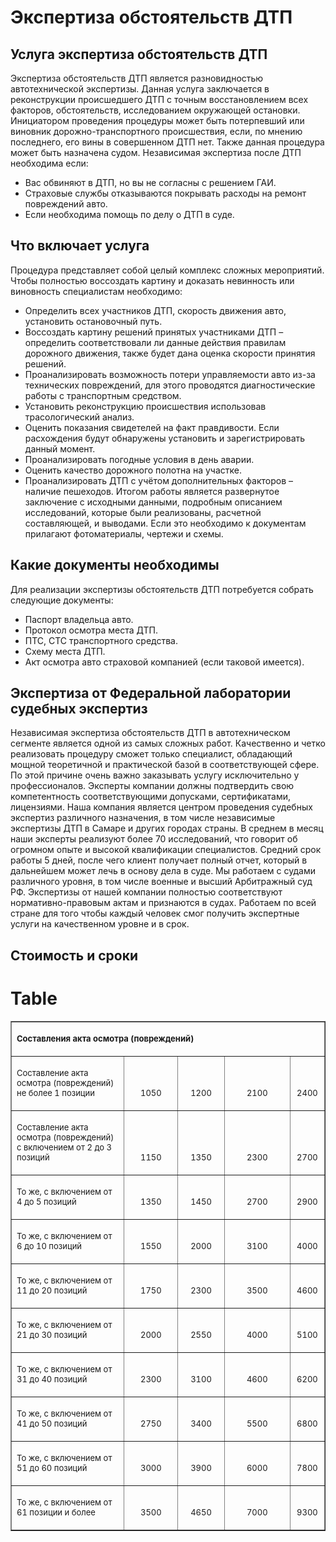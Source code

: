# Экспертиза обстоятельств ДТП
## Услуга экспертиза обстоятельств ДТП
Экспертиза обстоятельств ДТП является разновидностью автотехнической экспертизы. Данная услуга заключается в реконструкции происшедшего ДТП с точным восстановлением всех факторов, обстоятельств, исследованием окружающей остановки. Инициатором проведения процедуры может быть потерпевший или виновник дорожно-транспортного происшествия, если, по мнению последнего, его вины в совершенном ДТП нет. Также данная процедура может быть назначена судом.
Независимая экспертиза после ДТП необходима если:
- Вас обвиняют в ДТП, но вы не согласны с решением ГАИ.
- Страховые службы отказываются покрывать расходы на ремонт повреждений авто.
- Если необходима помощь по делу о ДТП в суде.
## Что включает услуга
Процедура представляет собой целый комплекс сложных мероприятий. Чтобы полностью воссоздать картину и доказать невинность или виновность специалистам необходимо:
- Определить всех участников ДТП, скорость движения авто, установить остановочный путь.
- Воссоздать картину решений принятых участниками ДТП – определить соответствовали ли данные действия правилам дорожного движения, также будет дана оценка скорости принятия решений.
- Проанализировать возможность потери управляемости авто из-за технических повреждений, для этого проводятся диагностические работы с транспортным средством.
- Установить реконструкцию происшествия использовав трасологический анализ.
- Оценить показания свидетелей на факт правдивости. Если расхождения будут обнаружены установить и зарегистрировать данный момент.
- Проанализировать погодные условия в день аварии.
- Оценить качество дорожного полотна на участке.
- Проанализировать ДТП с учётом дополнительных факторов – наличие пешеходов.
Итогом работы является развернутое заключение с исходными данными, подробным описанием исследований, которые были реализованы, расчетной составляющей, и выводами. Если это необходимо к документам прилагают фотоматериалы, чертежи и схемы.
## Какие документы необходимы
Для реализации экспертизы обстоятельств ДТП потребуется собрать следующие документы:
- Паспорт владельца авто.
- Протокол осмотра места ДТП.
- ПТС, СТС транспортного средства.
- Схему места ДТП.
- Акт осмотра авто страховой компанией (если таковой имеется).
## Экспертиза от Федеральной лаборатории судебных экспертиз
Независимая экспертиза обстоятельств ДТП в автотехническом сегменте является одной из самых сложных работ. Качественно и четко реализовать процедуру сможет только специалист, обладающий мощной теоретичной и практической базой в соответствующей сфере. По этой причине очень важно заказывать услугу исключительно у профессионалов. Эксперты компании должны подтвердить свою компетентность соответствующими допусками, сертификатами, лицензиями.
Наша компания является центром проведения судебных экспертиз различного назначения, в том числе независимые экспертизы ДТП в Самаре и других городах страны. В среднем в месяц наши эксперты реализуют более 70 исследований, что говорит об огромном опыте и высокой квалификации специалистов. Средний срок работы 5 дней, после чего клиент получает полный отчет, который в дальнейшем может лечь в основу дела в суде. Мы работаем с судами различного уровня, в том числе военные и высший Арбитражный суд РФ.
Экспертизы от нашей компании полностью соответствуют нормативно-правовым актам и признаются в судах. Работаем по всей стране для того чтобы каждый человек смог получить экспертные услуги на качественном уровне и в срок.
## Стоимость и сроки
# Table
<table border="1" cellpadding="0" cellspacing="0" class="price-list">
<tbody>
<tr class="table-header_blue">
<td colspan="6" style="width: 68%;" valign="top">
<p class="western"><span style="font-size: small;"><strong>Составления акта осмотра (повреждений)</strong></span></p>
</td>
</tr>
<tr>
<td style="width: 36%;" valign="top">
<p class="western"><span style="font-size: small;">Составление акта осмотра (повреждений) не более 1 позиции</span></p>
</td>
<td style="width: 17.1707%;" valign="bottom">
<p align="center" class="western"><span style="font-size: small;">1050</span></p>
</td>
<td style="width: 14.8293%;" valign="bottom">
<p align="center" class="western"><span style="font-size: small;">1200</span></p>
</td>
<td style="width: 21%;" valign="bottom">
<p align="center" class="western"><span style="font-size: small;">2100</span></p>
</td>
<td colspan="2" style="width: 65%;" valign="bottom">
<p align="center" class="western"><span style="font-size: small;">2400</span></p>
</td>
</tr>
<tr>
<td style="width: 36%;" valign="top">
<p class="western"><span style="font-size: small;">Составление акта осмотра (повреждений) с включением от 2 до 3 позиций</span></p>
</td>
<td style="width: 17.1707%;" valign="bottom">
<p align="center" class="western"><span style="font-size: small;">1150</span></p>
</td>
<td style="width: 14.8293%;" valign="bottom">
<p align="center" class="western"><span style="font-size: small;">1350</span></p>
</td>
<td style="width: 21%;" valign="bottom">
<p align="center" class="western"><span style="font-size: small;">2300</span></p>
</td>
<td colspan="2" style="width: 65%;" valign="bottom">
<p align="center" class="western"><span style="font-size: small;">2700</span></p>
</td>
</tr>
<tr>
<td style="width: 36%;" valign="top">
<p class="western"><span style="font-size: small;">То же, с включением от 4 до 5 позиций</span></p>
</td>
<td style="width: 17.1707%;" valign="bottom">
<p align="center" class="western"><span style="font-size: small;">1350</span></p>
</td>
<td style="width: 14.8293%;" valign="bottom">
<p align="center" class="western"><span style="font-size: small;">1450</span></p>
</td>
<td style="width: 21%;" valign="bottom">
<p align="center" class="western"><span style="font-size: small;">2700</span></p>
</td>
<td colspan="2" style="width: 65%;" valign="bottom">
<p align="center" class="western"><span style="font-size: small;">2900</span></p>
</td>
</tr>
<tr>
<td style="width: 36%;" valign="top">
<p class="western"><span style="font-size: small;">То же, с включением от 6 до 10 позиций</span></p>
</td>
<td style="width: 17.1707%;" valign="bottom">
<p align="center" class="western"><span style="font-size: small;">1550</span></p>
</td>
<td style="width: 14.8293%;" valign="bottom">
<p align="center" class="western"><span style="font-size: small;">2000</span></p>
</td>
<td style="width: 21%;" valign="bottom">
<p align="center" class="western"><span style="font-size: small;">3100</span></p>
</td>
<td colspan="2" style="width: 65%;" valign="bottom">
<p align="center" class="western"><span style="font-size: small;">4000</span></p>
</td>
</tr>
<tr>
<td style="width: 36%;" valign="top">
<p class="western"><span style="font-size: small;">То же, с включением от 11 до 20 позиций</span></p>
</td>
<td style="width: 17.1707%;" valign="bottom">
<p align="center" class="western"><span style="font-size: small;">1750</span></p>
</td>
<td style="width: 14.8293%;" valign="bottom">
<p align="center" class="western"><span style="font-size: small;">2300</span></p>
</td>
<td style="width: 21%;" valign="bottom">
<p align="center" class="western"><span style="font-size: small;">3500</span></p>
</td>
<td colspan="2" style="width: 65%;" valign="bottom">
<p align="center" class="western"><span style="font-size: small;">4600</span></p>
</td>
</tr>
<tr>
<td style="width: 36%;" valign="top">
<p class="western"><span style="font-size: small;">То же, с включением от 21 до 30 позиций</span></p>
</td>
<td style="width: 17.1707%;" valign="bottom">
<p align="center" class="western"><span style="font-size: small;">2000</span></p>
</td>
<td style="width: 14.8293%;" valign="bottom">
<p align="center" class="western"><span style="font-size: small;">2550</span></p>
</td>
<td style="width: 21%;" valign="bottom">
<p align="center" class="western"><span style="font-size: small;">4000</span></p>
</td>
<td colspan="2" style="width: 65%;" valign="bottom">
<p align="center" class="western"><span style="font-size: small;">5100</span></p>
</td>
</tr>
<tr>
<td style="width: 36%;" valign="top">
<p class="western"><span style="font-size: small;">То же, с включением от 31 до 40 позиций</span></p>
</td>
<td style="width: 17.1707%;" valign="bottom">
<p align="center" class="western"><span style="font-size: small;">2300</span></p>
</td>
<td style="width: 14.8293%;" valign="bottom">
<p align="center" class="western"><span style="font-size: small;">3100</span></p>
</td>
<td style="width: 21%;" valign="bottom">
<p align="center" class="western"><span style="font-size: small;">4600</span></p>
</td>
<td colspan="2" style="width: 65%;" valign="bottom">
<p align="center" class="western"><span style="font-size: small;">6200</span></p>
</td>
</tr>
<td style="width: 36%;" valign="top">
<p class="western"><span style="font-size: small;">То же, с включением от 41 до 50 позиций</span></p>
</td>
<td style="width: 17.1707%;" valign="bottom">
<p align="center" class="western"><span style="font-size: small;">2750</span></p>
</td>
<td style="width: 14.8293%;" valign="bottom">
<p align="center" class="western"><span style="font-size: small;">3400</span></p>
</td>
<td style="width: 21%;" valign="bottom">
<p align="center" class="western"><span style="font-size: small;">5500</span></p>
</td>
<td colspan="2" style="width: 65%;" valign="bottom">
<p align="center" class="western"><span style="font-size: small;">6800</span></p>
</td>
<tr>
<td style="width: 36%;" valign="top">
<p class="western"><span style="font-size: small;">То же, с включением от 51 до 60 позиций</span></p>
</td>
<td style="width: 17.1707%;" valign="bottom">
<p align="center" class="western"><span style="font-size: small;">3000</span></p>
</td>
<td style="width: 14.8293%;" valign="bottom">
<p align="center" class="western"><span style="font-size: small;">3900</span></p>
</td>
<td style="width: 21%;" valign="bottom">
<p align="center" class="western"><span style="font-size: small;">6000</span></p>
</td>
<td colspan="2" style="width: 65%;" valign="bottom">
<p align="center" class="western"><span style="font-size: small;">7800</span></p>
</td>
</tr>
<tr>
<td style="width: 36%;" valign="top">
<p class="western"><span style="font-size: small;">То же, с включением от 61 позиции и более</span></p>
</td>
<td style="width: 17.1707%;" valign="bottom">
<p align="center" class="western"><span style="font-size: small;">3500</span></p>
</td>
<td style="width: 14.8293%;" valign="bottom">
<p align="center" class="western"><span style="font-size: small;">4650</span></p>
</td>
<td style="width: 21%;" valign="bottom">
<p align="center" class="western"><span style="font-size: small;">7000</span></p>
</td>
<td colspan="2" style="width: 65%;" valign="bottom">
<p align="center" class="western"><span style="font-size: small;">9300</span></p>
</td>
</tr>
</tbody>
</table>